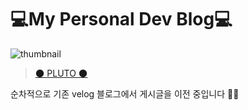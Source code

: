 # 💻My Personal Dev Blog💻

![thumbnail](https://user-images.githubusercontent.com/67324487/206866923-22fb0e88-7370-4d35-a23e-a143f79ffc3a.png)

> [🌑 PLUTO 🌑](https://nvrtmd.github.io/)

순차적으로 기존 velog 블로그에서 게시글을 이전 중입니다 🐤💦
